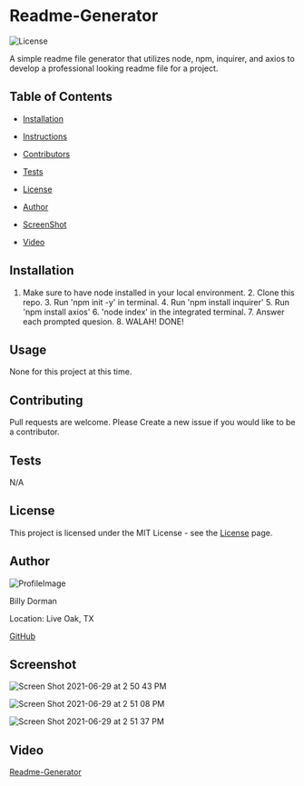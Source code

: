 
# Readme-Generator
  
![License](https://img.shields.io/static/v1?label=license&message=MIT&color=brightgreen) 

  A simple readme file generator that utilizes node, npm, inquirer, and axios to develop a professional looking readme file for a project.
  
## Table of Contents
  
* [Installation](#Installation)
  
* [Instructions](#Instructions)
  
* [Contributors](#Contributors)
  
* [Tests](#Tests)
  
* [License](#License)
  
* [Author](#Author)

* [ScreenShot](*Screenshot)

* [Video](#Video)
  
## Installation
  
1. Make sure to have node installed in your local environment.  2.  Clone this repo.  3. Run 'npm init -y' in terminal. 4.  Run 'npm install inquirer' 5.  Run 'npm install axios' 6. 'node index' in the integrated terminal.  7. Answer each prompted quesion.  8.  WALAH!  DONE!
  
## Usage
  
None for this project at this time.
  
## Contributing
  
Pull requests are welcome.  Please Create a new issue if you would like to be a contributor.
  
## Tests
  
N/A
  
## License
  
This project is licensed under the MIT License - see the [License](https://choosealicense.com/licenses/mit/) page.
  
## Author
  
![ProfileImage](https://avatars.githubusercontent.com/u/78969397?v=4)
  
Billy Dorman
  
Location: Live Oak, TX
  
[GitHub](https://github.com/ChainRxn12)

## Screenshot

![Screen Shot 2021-06-29 at 2 50 43 PM](https://user-images.githubusercontent.com/78969397/123859025-ca6c3200-d8e9-11eb-8d2a-13ac8cb52839.png)

![Screen Shot 2021-06-29 at 2 51 08 PM](https://user-images.githubusercontent.com/78969397/123859082-d6f08a80-d8e9-11eb-803b-dceb177a442b.png)

![Screen Shot 2021-06-29 at 2 51 37 PM](https://user-images.githubusercontent.com/78969397/123859114-e1ab1f80-d8e9-11eb-817c-950c2542e49e.png)


## Video

[Readme-Generator](https://youtu.be/Ty7LMLZoTjY)